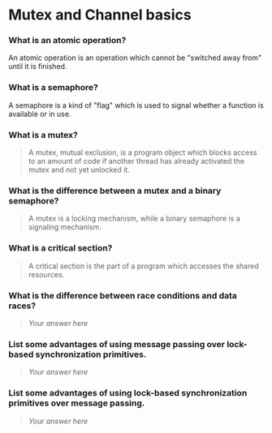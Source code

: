 # Mutex and Channel basics

### What is an atomic operation?
An atomic operation is an operation which cannot be "switched away from" until it is finished.

### What is a semaphore?
A semaphore is a kind of "flag" which is used to signal whether a function is available or in use.

### What is a mutex?
> A mutex, mutual exclusion, is a program object which blocks access to an amount of code if another thread has already activated the mutex and not yet unlocked it.

### What is the difference between a mutex and a binary semaphore?
> A mutex is a locking mechanism, while a binary semaphore is a signaling mechanism.

### What is a critical section?
> A critical section is the part of a program which accesses the shared resources.

### What is the difference between race conditions and data races?
 > *Your answer here*

### List some advantages of using message passing over lock-based synchronization primitives.
> *Your answer here*

### List some advantages of using lock-based synchronization primitives over message passing.
> *Your answer here*
